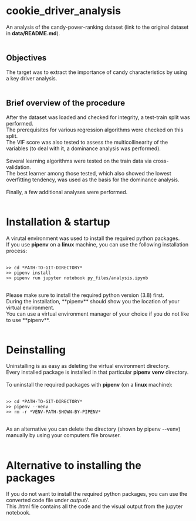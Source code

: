 # cookie_driver_analysis
An analysis of the candy-power-ranking dataset (link to the original dataset in **data/README.md**). <br>
<br>

## Objectives
The target was to extract the importance of candy characteristics by using a key driver analysis. <br>
<br>

## Brief overview of the procedure
After the dataset was loaded and checked for integrity, a test-train split was performed. <br>
The prerequisites for various regression algorithms were checked on this split. <br>
The VIF score was also tested to assess the multicollinearity of the variables (to deal with it, a dominance analysis was performed). <br>
<br>
Several learning algorithms were tested on the train data via cross-validation. <br>
The best learner among those tested, which also showed the lowest overfitting tendency, was used as the basis for the dominance analysis. <br>
<br>
Finally, a few additional analyses were performed. <br>
<br>

# Installation & startup
A virutal environment was used to install the required python packages. <br>
If you use **pipenv** on a **linux** machine, you can use the following installation process: <br>
<br>

```
>> cd *PATH-TO-GIT-DIRECTORY*
>> pipenv install
>> pipenv run jupyter notebook py_files/analysis.ipynb
```

<br>
Please make sure to install the required python version (3.8) first. <br>
During the installation, **pipenv** should show you the location of your virtual environment. <br>
You can use a virtual environment manager of your choice if you do not like to use **pipenv**. <br>
<br>

# Deinstalling
Uninstalling is as easy as deleting the virtual environment directory.<br>
Every installed package is installed in that particular **pipenv** **venv** directory.<br>
<br>
To uninstall the required packages with **pipenv** (on a **linux** machine):<br>
<br>

```
>> cd *PATH-TO-GIT-DIRECTORY*
>> pipenv --venv
>> rm -r *VENV-PATH-SHOWN-BY-PIPENV*
```

<br>
As an alternative you can delete the directory (shown by pipenv --venv) manually by using your computers file browser.<br>
<br>

# Alternative to installing the packages
If you do not want to install the required python packages, you can use the converted code file under *output/*.<br>
This .html file contains all the code and the visual output from the jupyter notebook.<br>
